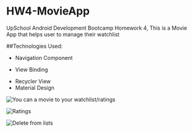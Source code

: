# HW4-MovieApp
UpSchool Android Development Bootcamp Homework 4, This is a Movie App that helps user to manage their watchlist

##Technologies Used: 

- Navigation Component
* View Binding
+ Recycler View
+ Material Design

![You can a movie to your watchlist/ratings](https://github.com/betulAkgull/HW4-MovieApp/assets/76072632/71faa6ba-4256-47e5-8b19-2186b5812f08)

![Ratings](https://github.com/betulAkgull/HW4-MovieApp/assets/76072632/b117ec9d-d61b-46ee-adbc-6073a8f785d2)

![Delete from lists](https://github.com/betulAkgull/HW4-MovieApp/assets/76072632/b9ba61ac-0974-43d7-8f09-8f5771e80592)






